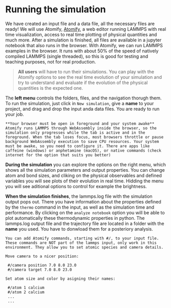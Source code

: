 # Running the simulation

We have created an input file and a data file, all the necessary files are ready! We will use Atomify, [Atomify](https://andeplane.github.io/atomify/), a web editor running LAMMPS with real time visualization, access to real time plotting of physical quantities and much more. 
After a simulation is finished, all files are available in a jupyter notebook that also runs in the browser. With Atomify, we can run LAMMPS examples in the browser. It runs with about 50% of the speed of natively compiled LAMMPS (single threaded), so this is good for testing and teaching purposes, not for real production.

> **All users** will have to run their simulations. You can play with the Atomify options to see the real time evolution of your simulation and try to understand and evaluate if the evolution of the physical quantities is the expected one.

The **left menu** controls the folders, files, and the navigation thorugh them. To run the simulation, just click in `New simulation`, give a **name** to your project, and drag and drop the input anda data files. You are ready to run  your job.

```{Note}
**Your browser must be open in foreground and your system awake** Atomify runs LAMMPS through WebAssembly inside the browser, so the simulation only progresses while the tab is active and in the foreground. When the tab loses focus, most browsers throttle or pause background WebAssembly execution to save CPU resources. Your system must be awake, so you need to configure it. There are apps like caffeine (windows) or anphetamine (macOS), or native commands (check internet for the option that suits you better) 
```

**During the simulation** you can explore the options on the right menu, which shows all the simulation parameters and output properties. You can change atom and bond sizes, and cliking on the physical observables and defined variables you will see plots of their evolution in real time. Hidding the menu you will see aditional options to control for example the brightness.

**When the simulation finishes**, the lammps.log file with the simulation output pops out. There you have information about the properties defined by the `thermo` command in the input, as well as the simulation time and performance. By clicking on the `analyze notebook` option you will be able to plot automatically these thermodynamic properties in python. The lammps.log output file and the trajectory file are located in a folder with the **name** you used. You have to donwload them for a posteriory analysis. 

```{Tip}
You can add Atomify commands, starting with #/, to your input file. These commands are NOT part of the lammps input, only work in this environment. They allow you to set atomic species and camera details.

Move camera to a nicer position:

 #/camera position 7.0 8.0 23.0
 #/camera target 7.0 8.0 23.0

Set atom size and color by asigning their names:

 #/atom 1 calcium
 #/atom 2 calcium
 ...
 ...
```

